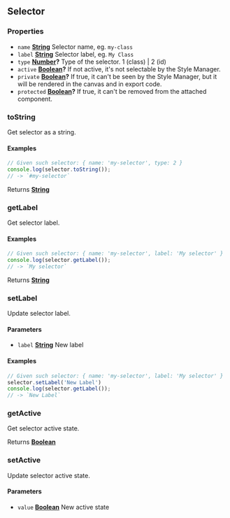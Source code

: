 <!-- Generated by documentation.js. Update this documentation by updating the source code. -->

## Selector



### Properties

*   `name` **[String][1]** Selector name, eg. `my-class`
*   `label` **[String][1]** Selector label, eg. `My Class`
*   `type` **[Number][2]?** Type of the selector. 1 (class) | 2 (id)
*   `active` **[Boolean][3]?** If not active, it's not selectable by the Style Manager.
*   `private` **[Boolean][3]?** If true, it can't be seen by the Style Manager, but it will be rendered in the canvas and in export code.
*   `protected` **[Boolean][3]?** If true, it can't be removed from the attached component.

### toString

Get selector as a string.

#### Examples

```javascript
// Given such selector: { name: 'my-selector', type: 2 }
console.log(selector.toString());
// -> `#my-selector`
```

Returns **[String][1]** 

### getLabel

Get selector label.

#### Examples

```javascript
// Given such selector: { name: 'my-selector', label: 'My selector' }
console.log(selector.getLabel());
// -> `My selector`
```

Returns **[String][1]** 

### setLabel

Update selector label.

#### Parameters

*   `label` **[String][1]** New label

#### Examples

```javascript
// Given such selector: { name: 'my-selector', label: 'My selector' }
selector.setLabel('New Label')
console.log(selector.getLabel());
// -> `New Label`
```

### getActive

Get selector active state.

Returns **[Boolean][3]** 

### setActive

Update selector active state.

#### Parameters

*   `value` **[Boolean][3]** New active state

[1]: https://developer.mozilla.org/docs/Web/JavaScript/Reference/Global_Objects/String

[2]: https://developer.mozilla.org/docs/Web/JavaScript/Reference/Global_Objects/Number

[3]: https://developer.mozilla.org/docs/Web/JavaScript/Reference/Global_Objects/Boolean
